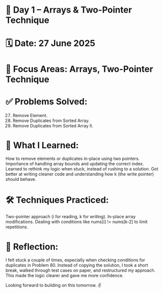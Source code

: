 # 📘 Day 1 – Arrays & Two-Pointer Technique
# 🗓️ Date: 27 June 2025
# 🎯 Focus Areas: Arrays, Two-Pointer Technique

# ✅ Problems Solved:
27. Remove Element.
26. Remove Duplicates from Sorted Array.
80. Remove Duplicates from Sorted Array II.

# 🧠 What I Learned:
How to remove elements or duplicates in-place using two pointers.
Importance of handling array bounds and updating the correct index.
Learned to rethink my logic when stuck, instead of rushing to a solution.
Got better at writing cleaner code and understanding how k (the write pointer) should behave.

# 🛠️ Techniques Practiced:
Two-pointer approach (i for reading, k for writing).
In-place array modifications.
Dealing with conditions like nums[i] != nums[k-2] to limit repetitions.

# 💬 Reflection:
I felt stuck a couple of times, especially when checking conditions for duplicates in Problem 80. Instead of copying the solution, I took a short break, walked through test cases on paper, and restructured my approach. This made the logic clearer and gave me more confidence.

Looking forward to building on this tomorrow. ✌️

